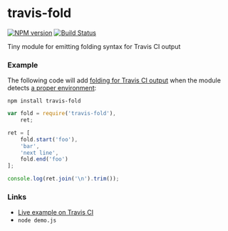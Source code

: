 travis-fold
===========

[![NPM version](https://badge.fury.io/js/travis-fold.png)](http://badge.fury.io/js/travis-fold)
[![Build Status](https://api.travis-ci.org/macbre/travis-fold.png)](http://travis-ci.org/macbre/travis-fold)

Tiny module for emitting folding syntax for Travis CI output

### Example

The following code will add [folding for Travis CI output](http://about.travis-ci.org/blog/2013-05-22-improving-build-visibility-log-folds/) when the module detects [a proper environment](http://about.travis-ci.org/docs/user/ci-environment/#Environment-variables):

```
npm install travis-fold
```

```js
var fold = require('travis-fold'),
	ret;

ret = [
	fold.start('foo'),
	'bar',
	'next line',
	fold.end('foo')
];

console.log(ret.join('\n').trim());
```

### Links

* [Live example on Travis CI](https://travis-ci.org/macbre/travis-fold)
* ``node demo.js``
